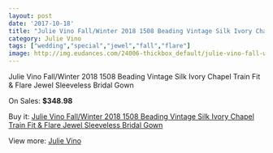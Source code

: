 ```yaml
---
layout: post
date: '2017-10-18'
title: "Julie Vino Fall/Winter 2018 1508 Beading Vintage Silk Ivory Chapel Train Fit & Flare Jewel Sleeveless Bridal Gown"
category: Julie Vino
tags: ["wedding","special","jewel","fall","flare"]
image: http://img.eudances.com/24006-thickbox_default/julie-vino-fall-winter-2018-1508-beading-vintage-silk-ivory-chapel-train-fit-flare-jewel-sleeveless-bridal-gown.jpg
---
```

Julie Vino Fall/Winter 2018 1508 Beading Vintage Silk Ivory Chapel Train Fit & Flare Jewel Sleeveless Bridal Gown

On Sales: **$348.98**
<a href="https://www.eudances.com/en/julie-vino/8012-julie-vino-fall-winter-2018-1508-beading-vintage-silk-ivory-chapel-train-fit-flare-jewel-sleeveless-bridal-gown.html"><amp-img layout="responsive" width="600" height="600" src="//img.eudances.com/24006-thickbox_default/julie-vino-fall-winter-2018-1508-beading-vintage-silk-ivory-chapel-train-fit-flare-jewel-sleeveless-bridal-gown.jpg" alt="Julie Vino Fall/Winter 2018 1508 Beading Vintage Silk Ivory Chapel Train Fit & Flare Jewel Sleeveless Bridal Gown 0" /></a>
<a href="https://www.eudances.com/en/julie-vino/8012-julie-vino-fall-winter-2018-1508-beading-vintage-silk-ivory-chapel-train-fit-flare-jewel-sleeveless-bridal-gown.html"><amp-img layout="responsive" width="600" height="600" src="//img.eudances.com/24009-thickbox_default/julie-vino-fall-winter-2018-1508-beading-vintage-silk-ivory-chapel-train-fit-flare-jewel-sleeveless-bridal-gown.jpg" alt="Julie Vino Fall/Winter 2018 1508 Beading Vintage Silk Ivory Chapel Train Fit & Flare Jewel Sleeveless Bridal Gown 1" /></a>
<a href="https://www.eudances.com/en/julie-vino/8012-julie-vino-fall-winter-2018-1508-beading-vintage-silk-ivory-chapel-train-fit-flare-jewel-sleeveless-bridal-gown.html"><amp-img layout="responsive" width="600" height="600" src="//img.eudances.com/24008-thickbox_default/julie-vino-fall-winter-2018-1508-beading-vintage-silk-ivory-chapel-train-fit-flare-jewel-sleeveless-bridal-gown.jpg" alt="Julie Vino Fall/Winter 2018 1508 Beading Vintage Silk Ivory Chapel Train Fit & Flare Jewel Sleeveless Bridal Gown 2" /></a>
<a href="https://www.eudances.com/en/julie-vino/8012-julie-vino-fall-winter-2018-1508-beading-vintage-silk-ivory-chapel-train-fit-flare-jewel-sleeveless-bridal-gown.html"><amp-img layout="responsive" width="600" height="600" src="//img.eudances.com/24007-thickbox_default/julie-vino-fall-winter-2018-1508-beading-vintage-silk-ivory-chapel-train-fit-flare-jewel-sleeveless-bridal-gown.jpg" alt="Julie Vino Fall/Winter 2018 1508 Beading Vintage Silk Ivory Chapel Train Fit & Flare Jewel Sleeveless Bridal Gown 3" /></a>

Buy it: [Julie Vino Fall/Winter 2018 1508 Beading Vintage Silk Ivory Chapel Train Fit & Flare Jewel Sleeveless Bridal Gown](https://www.eudances.com/en/julie-vino/8012-julie-vino-fall-winter-2018-1508-beading-vintage-silk-ivory-chapel-train-fit-flare-jewel-sleeveless-bridal-gown.html "Julie Vino Fall/Winter 2018 1508 Beading Vintage Silk Ivory Chapel Train Fit & Flare Jewel Sleeveless Bridal Gown")

View more: [Julie Vino](https://www.eudances.com/en/100-julie-vino "Julie Vino")